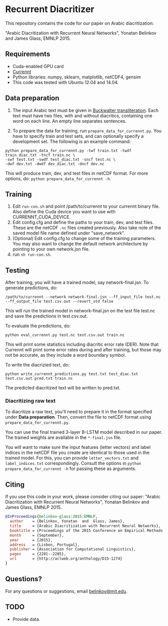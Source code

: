 # Recurrent Diacritizer

This repository contains the code for our paper on Arabic diacritization:

"Arabic Diacritization with Recurrent Neural Networks", Yonatan Belinkov and James Glass, EMNLP 2015.

## Requirements
* Cuda-enabled GPU card
* [Currennt](http://sourceforge.net/projects/currennt)
* Python libraries: numpy, sklearn, matplotlib, netCDF4, gensim
* This code was tested with Ubuntu 12.04 and 14.04. 

## Data preparation
1. The input Arabic text must be given in [Buckwalter transliteration](http://www.qamus.org/transliteration.htm). Each text must have two files, with and without diacritics, containing one word on each line. An empty line separates sentences. 

2. To prepare the data for training, run `prepare_data_for_currennt.py`. You have to specify train and test sets, and can optionally specify a development set. The following is an example command:
```
python prepare_data_for_currennt.py -twf train.txt -twdf train_diac.txt -tncf train.nc \ 
-swf test.txt -swdf test_diac.txt -sncf test.nc \ 
-dwf dev.txt -dwdf dev_diac.txt -dncf dev.nc
```
This will produce train, dev, and test files in netCDF format. For more options, do: `python prepare_data_for_currennt -h`.

## Training
1. Edit `run-con.sh` and point /path/to/currennt to your currennt binary file. Also define the Cuda device you want to use with CURRENNT_CUDA_DEVICE. 
2. Edit config.cfg and define the paths to your train, dev, and test files. These are the netCDF `.nc` files created previously. Also take note of the saved model file name defined under "save_network".
3. (Optional) Edit config.cfg to change some of the training parameters. You may also want to change the default network architecture by pointing to your own network.jsn file.
4. run `sh run-con.sh`.

## Testing
After training, you will have a trained model, say network-final.jsn. To generate predictions, do:
```
/path/to/currennt --network network-final.jsn --ff_input_file test.nc --ff_output_file test.csv.out --revert_std false
```
This will run the trained model in network-final.jsn on the test file test.nc and save the predictions in test.csv.out. 

To evaluate the predictions, do:
```
python eval_currennt.py test.nc test.csv.out train.nc
```
This will print some statistics including diacritic error rate (DER). Note that Currennt will print some error rates during and after training, but those may not be accurate, as they include a word boundary symbol. 

To write the diacrizied text, do:
```
python write_currennt_predictions.py test.txt test_diac.txt test.csv.out pred.txt train.nc
```
The predicted diacritized text will be written to pred.txt. 

### Diacritizing raw text
To diacritize a raw text, you'll need to prepare it in the format specified under **Data preparation**. Then, convert the file to netCDF format using `prepare_data_for_currennt.py`. 

You can use the final trained 3-layer B-LSTM model described in our paper. The trained weights are available in the `*-final.jsn` file. 

You will want to make sure the input features (letter vectors) and label indices in the netCDF file you create are identical to those used in the trained model. For this, you can provide `letter_vectors.txt` and `label_indices.txt` correspondingly. Consult the options in `python prepare_data_for_currennt -h` for passing these as arguments. 

## Citing
If you use this code in your work, please consider citing our paper:
"Arabic Diacritization with Recurrent Neural Networks", Yonatan Belinkov and James Glass, EMNLP 2015.

```bib
@InProceedings{belinkov-glass:2015:EMNLP,
  author    = {Belinkov, Yonatan  and  Glass, James},
  title     = {Arabic Diacritization with Recurrent Neural Networks},
  booktitle = {Proceedings of the 2015 Conference on Empirical Methods in Natural Language Processing},
  month     = {September},
  year      = {2015},
  address   = {Lisbon, Portugal},
  publisher = {Association for Computational Linguistics},
  pages     = {2281--2285},
  url       = {http://aclweb.org/anthology/D15-1274}
}
```

## Questions?
For any questions or suggestions, email belinkov@mit.edu. 

## TODO
* Provide data.
